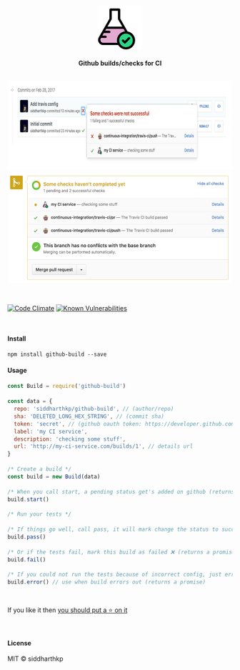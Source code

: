 <p align="center">
  <img src="https://raw.githubusercontent.com/siddharthkp/github-build/master/art/logo.png" height="100px"/>
  <br><br>
  <b>Github builds/checks for CI</b>
  <br><br>

</p>
<p>
  <img src="https://raw.githubusercontent.com/siddharthkp/github-build/master/art/commit.png" height="200px"/>
  <br>
  <img src="https://raw.githubusercontent.com/siddharthkp/github-build/master/art/pull_request.png" height="250px"/>
</p>

&nbsp;

[![Code Climate](https://lima.codeclimate.com/github/siddharthkp/github-build/badges/gpa.svg)](https://lima.codeclimate.com/github/siddharthkp/github-build)
[![Known Vulnerabilities](https://snyk.io/test/github/siddharthkp/github-build/badge.svg)](https://snyk.io/test/github/siddharthkp/github-build)

&nbsp;

#### Install

```
npm install github-build --save
```

#### Usage

```js
const Build = require('github-build')

const data = {
  repo: 'siddharthkp/github-build', // (author/repo)
  sha: 'DELETED_LONG_HEX_STRING', // (commit sha)
  token: 'secret', // (github oauth token: https://developer.github.com/v3/oauth)
  label: 'my CI service',
  description: 'checking some stuff',
  url: 'http://my-ci-service.com/builds/1', // details url
}

/* Create a build */
const build = new Build(data)

/* When you call start, a pending status get's added on github (returns a promise) */
build.start()

/* Run your tests */

/* If things go well, call pass, it will mark change the status to success ✅ (returns a promise) */
build.pass()

/* Or if the tests fail, mark this build as failed ❌ (returns a promise) */
build.fail()

/* If you could not run the tests because of incorrect config, just error out the build (returns a promise) */
build.error() // use when build errors out (returns a promise)

```

&nbsp;

If you like it then [you should put a ⭐️ on it](https://www.youtube.com/watch?v=4m1EFMoRFvY)

&nbsp;

#### License

MIT © siddharthkp
